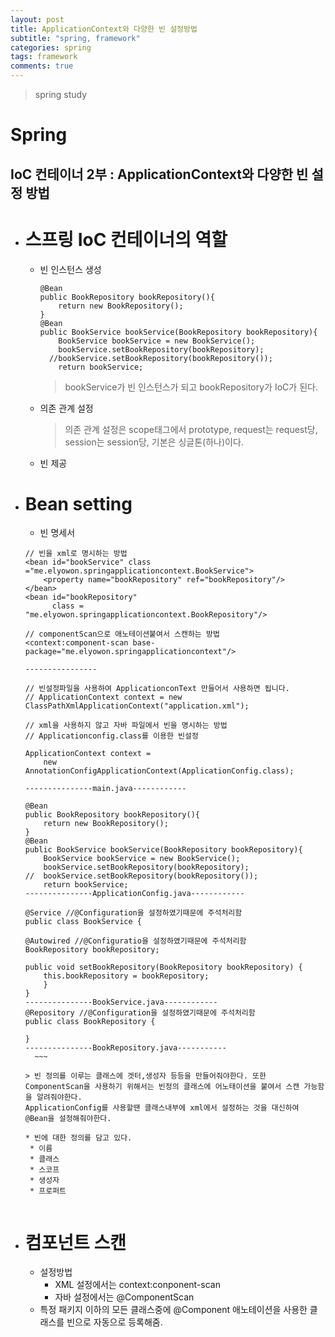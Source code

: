 ```yaml
---
layout: post
title: ApplicationContext와 다양한 빈 설정방법
subtitle: "spring, framework"
categories: spring
tags: framework
comments: true
---
```

> spring study

# Spring

## IoC 컨테이너 2부 : ApplicationContext와 다양한 빈 설정 방법

* # 스프링 IoC 컨테이너의 역할
  * 빈 인스턴스 생성
    ```
    @Bean
    public BookRepository bookRepository(){
        return new BookRepository();
    }    
    @Bean
    public BookService bookService(BookRepository bookRepository){
        BookService bookService = new BookService();
        bookService.setBookRepository(bookRepository);
      //bookService.setBookRepository(bookRepository());
        return bookService;
    ```
    > bookService가 빈 인스턴스가 되고 bookRepository가 IoC가 된다. 
  * 의존 관계 설정
    > 의존 관계 설정은 scope태그에서 prototype, request는 request당, session는 session당, 기본은 싱글톤(하나)이다.
  * 빈 제공
    
    
* # Bean setting
   * 빈 명세서
    ~~~
    // 빈을 xml로 명시하는 방법
    <bean id="bookService" class ="me.elyowon.springapplicationcontext.BookService">
        <property name="bookRepository" ref="bookRepository"/>
    </bean>
    <bean id="bookRepository"
          class = "me.elyowon.springapplicationcontext.BookRepository"/>

    // componentScan으로 애노테이션붙여서 스캔하는 방법
    <context:component-scan base-package="me.elyowon.springapplicationcontext"/>
      
    ----------------  

    // 빈설정파일을 사용하여 ApplicationconText 만들어서 사용하면 됩니다.
    // ApplicationContext context = new ClassPathXmlApplicationContext("application.xml");

    // xml을 사용하지 않고 자바 파일에서 빈을 명시하는 방법
    // Applicationconfig.class를 이용한 빈설정

    ApplicationContext context = 
        new AnnotationConfigApplicationContext(ApplicationConfig.class);  

    ---------------main.java------------

    @Bean
    public BookRepository bookRepository(){
        return new BookRepository();
    }
    @Bean
    public BookService bookService(BookRepository bookRepository){
        BookService bookService = new BookService();
        bookService.setBookRepository(bookRepository);
    //  bookService.setBookRepository(bookRepository());
        return bookService;
    ---------------ApplicationConfig.java------------  

    @Service //@Configuration을 설정하였기때문에 주석처리함
    public class BookService {

    @Autowired //@Configuratio을 설정하였기때문에 주석처리함
    BookRepository bookRepository;

    public void setBookRepository(BookRepository bookRepository) {
        this.bookRepository = bookRepository;
        }
    }
    ---------------BookService.java------------    
    @Repository //@Configuration을 설정하였기때문에 주석처리함
    public class BookRepository {

    }
    ---------------BookRepository.java-----------
      ~~~

    > 빈 정의를 이루는 클래스에 겟터,생성자 등등을 만들어줘야한다. 또한 ComponentScan을 사용하기 위해서는 빈정의 클래스에 어노태이션을 붙여서 스캔 가능함을 알려줘야한다. 
    ApplicationConfig를 사용할땐 클래스내부에 xml에서 설정하는 것을 대신하여 @Bean을 설정해줘야한다.

   * 빈에 대한 정의를 담고 있다.
     * 이름
     * 클래스
     * 스코프
     * 생성자
     * 프로퍼트


* # 컴포넌트 스캔
   * 설정방법
     * XML 설정에서는 context:conponent-scan
     * 자바 설정에서는 @ComponentScan
   * 특정 패키지 이하의 모든 클래스중에 @Component 애노테이션을 사용한 클래스를 빈으로 자동으로 등록해줌.
  

